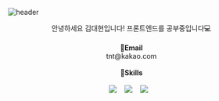 ![header](https://capsule-render.vercel.app/api?type=transparent&color=auto&height=180&section=header&text=daehyeon&fontSize=90&animation=fadeIn&fontAlignY=38&desc=github&descAlignY=55&descAlign=70)

<p align="center">
안녕하세요 김대현입니다! 프론트엔드를 공부중입니다💻<br><br>
<Strong>📧Email</Strong><br>tnt@kakao.com<br><br>
<Strong>🧩Skills</Strong><br><br>
  <img src="https://img.shields.io/badge/javascript-F7DF1E?style=for-the-badge&logo=javascript&logoColor=black">&nbsp;&nbsp;&nbsp;
  <img src="https://img.shields.io/badge/react-61DAFB?style=for-the-badge&logo=react&logoColor=black">&nbsp;&nbsp;&nbsp;
  <img src="https://img.shields.io/badge/typescript%20-%23007ACC.svg?&style=for-the-badge&logo=typescript&logoColor=white"/>&nbsp;&nbsp;&nbsp;
</p>
